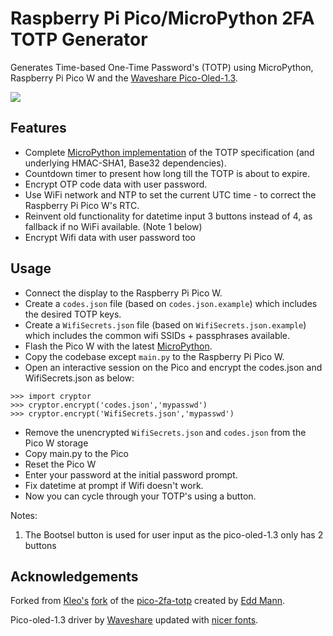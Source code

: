 # Raspberry Pi Pico/MicroPython 2FA TOTP Generator

Generates Time-based One-Time Password's (TOTP) using MicroPython, Raspberry Pi Pico W and the [Waveshare Pico-Oled-1.3](https://www.waveshare.com/product/pico-oled-1.3.htm).

<img src="example.gif" />

## Features

- Complete [MicroPython implementation](totp) of the TOTP specification (and underlying HMAC-SHA1, Base32 dependencies).
- Countdown timer to present how long till the TOTP is about to expire.
- Encrypt OTP code data with user password.
- Use WiFi network and NTP to set the current UTC time - to correct the Raspberry Pi Pico W's RTC.
- Reinvent old functionality for datetime input 3 buttons instead of 4, as fallback if no WiFi available. (Note 1 below)
- Encrypt Wifi data with user password too


## Usage

- Connect the display to the Raspberry Pi Pico W.
- Create a `codes.json` file (based on `codes.json.example`) which includes the desired TOTP keys.
- Create a `WifiSecrets.json` file (based on `WifiSecrets.json.example`) which includes the common wifi SSIDs + passphrases available.
- Flash the Pico W with the latest [MicroPython](https://micropython.org/download/rp2-pico-w/).
- Copy the codebase except `main.py` to the Raspberry Pi Pico W.
- Open an interactive session on the Pico and encrypt the codes.json and WifiSecrets.json as below:
```
>>> import cryptor
>>> cryptor.encrypt('codes.json','mypasswd')
>>> cryptor.encrypt('WifiSecrets.json','mypasswd')
```
- Remove the unencrypted `WifiSecrets.json` and `codes.json` from the Pico W storage
- Copy main.py to the Pico
- Reset the Pico W
- Enter your password at the initial password prompt.
- Fix datetime at prompt if Wifi doesn't work.
- Now you can cycle through your TOTP's using a button.


Notes:
1. The Bootsel button is used for user input as the pico-oled-1.3 only has 2 buttons

## Acknowledgements

Forked from [Kleo's](https://github.com/kleo) [fork](https://github.com/kleo/pico-2fa-totp) of the [pico-2fa-totp](https://github.com/eddmann/pico-2fa-totp) created by [Edd Mann](https://github.com/eddmann).

Pico-oled-1.3 driver by [Waveshare](https://www.waveshare.com/wiki/Pico-OLED-1.3#Examples) updated with [nicer fonts](https://github.com/markwinap/Pycom-SH1107-I2C/blob/master/lib/SH1107.py).
